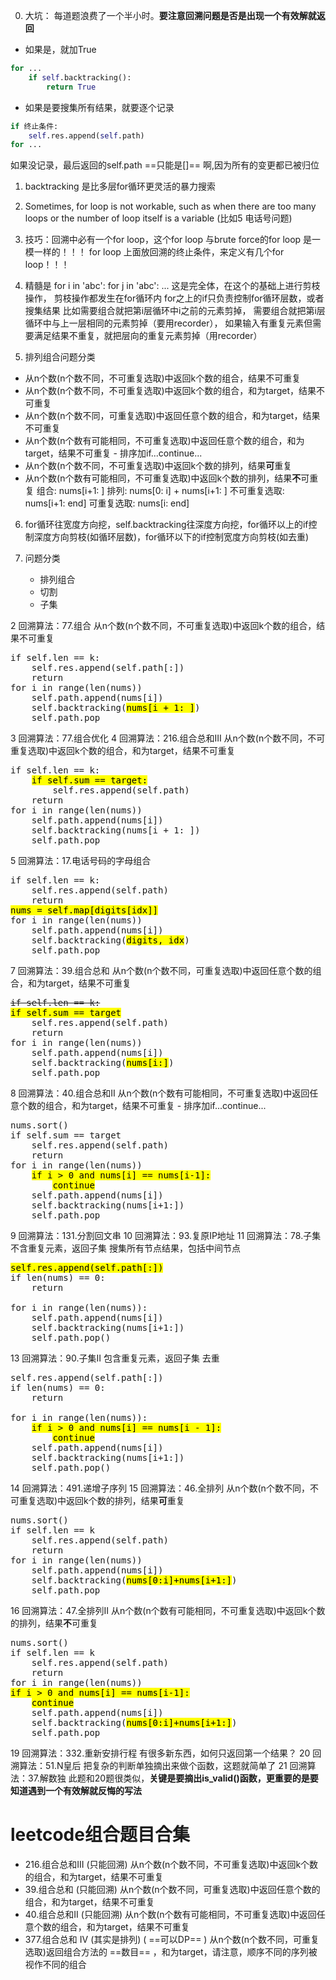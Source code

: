 0. 大坑： 每道题浪费了一个半小时。**要注意回溯问题是否是出现一个有效解就返回**
+ 如果是，就加True
```python
for ...
    if self.backtracking():
        return True
```
+ 如果是要搜集所有结果，就要逐个记录
```python
if 终止条件:
    self.res.append(self.path)
for ...
```
如果没记录，最后返回的self.path ==只能是[]== 啊,因为所有的变更都已被归位

1. backtracking 是比多层for循环更灵活的暴力搜索

2. Sometimes, for loop is not workable, such as when there are too many loops or
the number of loop itself is a variable (比如5 电话号问题)

1. 技巧：回溯中必有一个for loop，这个for loop 与brute force的for loop 是一模一样的！！！
for loop 上面放回溯的终止条件，来定义有几个for loop！！！

1. 精髓是
for i in 'abc':
    for j in 'abc':
        ...
这是完全体，在这个的基础上进行剪枝操作，
剪枝操作都发生在for循环内
for之上的if只负责控制for循环层数，或者搜集结果
比如需要组合就把第i层循环中i之前的元素剪掉，
需要组合就把第i层循环中与上一层相同的元素剪掉（要用recorder），
如果输入有重复元素但需要满足结果不重复，就把层向的重复元素剪掉（用recorder）


5. 排列组合问题分类
 + 从n个数(n个数不同，不可重复选取)中返回k个数的组合，结果不可重复
 + 从n个数(n个数不同，不可重复选取)中返回k个数的组合，和为target，结果不可重复
 + 从n个数(n个数不同，可重复选取)中返回任意个数的组合，和为target，结果不可重复
 + 从n个数(n个数有可能相同，不可重复选取)中返回任意个数的组合，和为target，结果不可重复 - 排序加if...continue...
 + 从n个数(n个数不同，不可重复选取)中返回k个数的排列，结果**可**重复
 + 从n个数(n个数有可能相同，不可重复选取)中返回k个数的排列，结果**不**可重复
 组合: nums[i+1: ]
 排列: nums[0: i] + nums[i+1: ]
 不可重复选取: nums[i+1: end]
 可重复选取: nums[i: end]
 
6. for循环往宽度方向挖，self.backtracking往深度方向挖，for循环以上的if控制深度方向剪枝(如循环层数)，for循环以下的if控制宽度方向剪枝(如去重)

7. 问题分类
   + 排列组合
   + 切割
   + 子集

2	回溯算法：77.组合 
从n个数(n个数不同，不可重复选取)中返回k个数的组合，结果不可重复
<pre>
if self.len == k:
    self.res.append(self.path[:])
    return
for i in range(len(nums))
    self.path.append(nums[i])
    self.backtracking(<mark>nums[i + 1: ]</mark>)
    self.path.pop
</pre>
3	回溯算法：77.组合优化
4	回溯算法：216.组合总和III 
从n个数(n个数不同，不可重复选取)中返回k个数的组合，和为target，结果不可重复
<pre>
if self.len == k:
    <mark>if self.sum == target:</mark>
        self.res.append(self.path)
    return
for i in range(len(nums))
    self.path.append(nums[i])
    self.backtracking(nums[i + 1: ])
    self.path.pop
</pre>
5	回溯算法：17.电话号码的字母组合 
<pre>
if self.len == k:
    self.res.append(self.path)
    return
<mark>nums = self.map[digits[idx]]</mark>
for i in range(len(nums))
    self.path.append(nums[i])
    self.backtracking(<mark>digits, idx</mark>)
    self.path.pop
</pre>
7	回溯算法：39.组合总和 
从n个数(n个数不同，可重复选取)中返回任意个数的组合，和为target，结果不可重复
<pre>
<s>if self.len == k:</s>
<mark>if self.sum == target</mark>
    self.res.append(self.path)
    return
for i in range(len(nums))
    self.path.append(nums[i])
    self.backtracking(<mark>nums[i:]</mark>)
    self.path.pop
</pre>
8	回溯算法：40.组合总和II
从n个数(n个数有可能相同，不可重复选取)中返回任意个数的组合，和为target，结果不可重复 - 排序加if...continue...
<pre>
nums.sort()
if self.sum == target
    self.res.append(self.path)
    return
for i in range(len(nums))
    <mark>if i > 0 and nums[i] == nums[i-1]:</mark>
        <mark>continue</mark>
    self.path.append(nums[i])
    self.backtracking(nums[i+1:])
    self.path.pop
</pre>
9	回溯算法：131.分割回文串
10	回溯算法：93.复原IP地址
11	回溯算法：78.子集
不含重复元素，返回子集
搜集所有节点结果，包括中间节点
<pre>
<mark>self.res.append(self.path[:])</mark>
if len(nums) == 0:
    return

for i in range(len(nums)):
    self.path.append(nums[i])
    self.backtracking(nums[i+1:])
    self.path.pop()
</pre>
13	回溯算法：90.子集II
包含重复元素，返回子集
去重
<pre>
self.res.append(self.path[:])
if len(nums) == 0:
    return

for i in range(len(nums)):
    <mark>if i > 0 and nums[i] == nums[i - 1]:</mark>
        <mark>continue</mark>
    self.path.append(nums[i])
    self.backtracking(nums[i+1:])
    self.path.pop()
</pre>
14	回溯算法：491.递增子序列
15	回溯算法：46.全排列
从n个数(n个数不同，不可重复选取)中返回k个数的排列，结果**可**重复
<pre>
nums.sort()
if self.len == k
    self.res.append(self.path)
    return
for i in range(len(nums))
    self.path.append(nums[i])
    self.backtracking(<mark>nums[0:i]+nums[i+1:]</mark>)
    self.path.pop
</pre>

16	回溯算法：47.全排列II
从n个数(n个数有可能相同，不可重复选取)中返回k个数的排列，结果**不**可重复
<pre>
nums.sort()
if self.len == k
    self.res.append(self.path)
    return
for i in range(len(nums))
<mark>if i > 0 and nums[i] == nums[i-1]:</mark>
    <mark>continue</mark>
    self.path.append(nums[i])
    self.backtracking(<mark>nums[0:i]+nums[i+1:]</mark>)
    self.path.pop
</pre>

19	回溯算法：332.重新安排行程
有很多新东西，如何只返回第一个结果？
20	回溯算法：51.N皇后
把复杂的判断单独摘出来做个函数，这题就简单了
21	回溯算法：37.解数独
此题和20题很类似，**关键是要摘出is_valid()函数，更重要的是要知道遇到一个有效解就反悔的写法**

# leetcode组合题目合集
+ 216.组合总和III (只能回溯)
从n个数(n个数不同，不可重复选取)中返回k个数的组合，和为target，结果不可重复
+ 39.组合总和 (只能回溯)
从n个数(n个数不同，可重复选取)中返回任意个数的组合，和为target，结果不可重复
+ 40.组合总和II (只能回溯)
从n个数(n个数有可能相同，不可重复选取)中返回任意个数的组合，和为target，结果不可重复
+ 377.组合总和 Ⅳ (其实是排列) ( ==可以DP== )
从n个数(n个数不同，可重复选取)返回组合方法的 ==数目== ，和为target，请注意，顺序不同的序列被视作不同的组合





